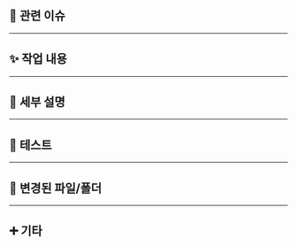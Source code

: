 ## 📌 관련 이슈
<!-- 닫을 이슈 번호를 명시해주세요 
Closes #이슈번호 -->

___ 

## ✨ 작업 내용
<!-- 이번 PR에서 어떤 작업을 했는지 간략히 설명해주세요
e.g.,
- 로그인 API 추가
- JWT 토큰 발급 로직 구현
- 예외 케이스 처리 -->

___ 

## 🔎 세부 설명
<!-- 구현 내용에 관해 구체적으로 적어주세요
e.g.,
- 헬퍼 메서드를 통해 중복 코드를 제거하고, 로직의 재사용성과 가독성을 높였습니다.
- API 호출 시 204 No Content 정상 응답을 기대하고, 404/403 등 에러 응답에 대해 명확하게 예외를 발생시킵니다.-->

___ 

## 🧪 테스트
<!-- 테스트한 내용이나 테스트 방법을 구체적으로 적어주세요
e.g.,
- [x] Postman으로 로그인 테스트
- [x] 유효하지 않은 사용자 정보로 실패 케이스 확인 -->

___ 

## 📁 변경된 파일/폴더
<!-- 변경된 주요 파일 경로나 구조가 있다면 정리해주세요
e.g.,
- `routers/validate_router.py`
- `services/index_manager.py`-->

___ 

## ➕ 기타
<!-- 추가적으로 작성할 내용이 있다면 적어주세요 --> 